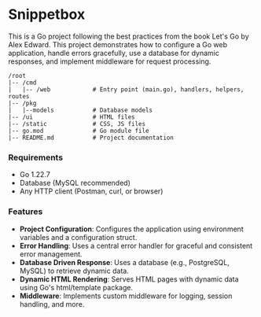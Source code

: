 # Snippetbox
This is a Go project following the best practices from the book Let's Go by Alex Edward. This project demonstrates how to configure a Go web application, handle errors gracefully, use a database for dynamic responses, and implement middleware for request processing.

```
/root
|-- /cmd
|   |-- /web            # Entry point (main.go), handlers, helpers, routes
|-- /pkg                
|   |--models           # Database models
|-- /ui                 # HTML files
|-- /static             # CSS, JS files
|-- go.mod              # Go module file
|-- README.md           # Project documentation
```
### Requirements
- Go 1.22.7
- Database (MySQL recommended)
- Any HTTP client (Postman, curl, or browser)

### Features
- **Project Configuration**: Configures the application using environment variables and a configuration struct.
- **Error Handling**: Uses a central error handler for graceful and consistent error management.
- **Database Driven Response**: Uses a database (e.g., PostgreSQL, MySQL) to retrieve dynamic data.
- **Dynamic HTML Rendering**: Serves HTML pages with dynamic data using Go's html/template package.
- **Middleware**: Implements custom middleware for logging, session handling, and more.
